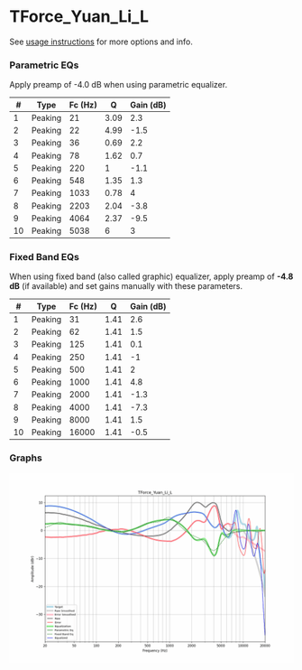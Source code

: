 # TForce_Yuan_Li_L
See [usage instructions](https://github.com/jaakkopasanen/AutoEq#usage) for more options and info.

### Parametric EQs
Apply preamp of -4.0 dB when using parametric equalizer.

|   # | Type    |   Fc (Hz) |    Q |   Gain (dB) |
|-----|---------|-----------|------|-------------|
|   1 | Peaking |        21 | 3.09 |         2.3 |
|   2 | Peaking |        22 | 4.99 |        -1.5 |
|   3 | Peaking |        36 | 0.69 |         2.2 |
|   4 | Peaking |        78 | 1.62 |         0.7 |
|   5 | Peaking |       220 | 1    |        -1.1 |
|   6 | Peaking |       548 | 1.35 |         1.3 |
|   7 | Peaking |      1033 | 0.78 |         4   |
|   8 | Peaking |      2203 | 2.04 |        -3.8 |
|   9 | Peaking |      4064 | 2.37 |        -9.5 |
|  10 | Peaking |      5038 | 6    |         3   |

### Fixed Band EQs
When using fixed band (also called graphic) equalizer, apply preamp of **-4.8 dB** (if available) and set gains manually with these parameters.

|   # | Type    |   Fc (Hz) |    Q |   Gain (dB) |
|-----|---------|-----------|------|-------------|
|   1 | Peaking |        31 | 1.41 |         2.6 |
|   2 | Peaking |        62 | 1.41 |         1.5 |
|   3 | Peaking |       125 | 1.41 |         0.1 |
|   4 | Peaking |       250 | 1.41 |        -1   |
|   5 | Peaking |       500 | 1.41 |         2   |
|   6 | Peaking |      1000 | 1.41 |         4.8 |
|   7 | Peaking |      2000 | 1.41 |        -1.3 |
|   8 | Peaking |      4000 | 1.41 |        -7.3 |
|   9 | Peaking |      8000 | 1.41 |         1.5 |
|  10 | Peaking |     16000 | 1.41 |        -0.5 |

### Graphs
![](./TForce_Yuan_Li_L.png)
